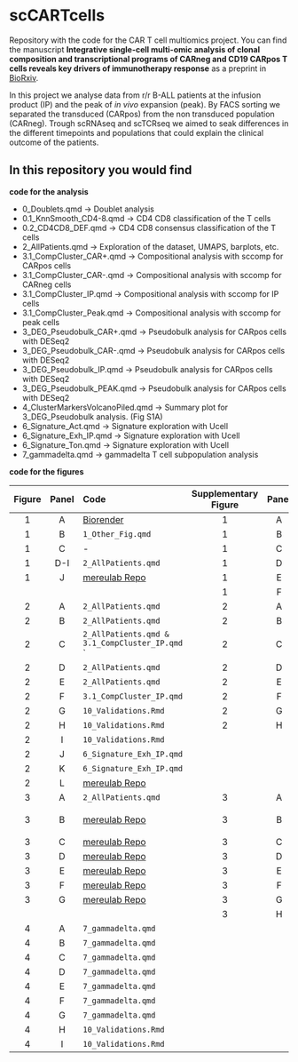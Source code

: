 # scCARTcells
Repository with the code for the CAR T cell multiomics project. You can find the manuscript **Integrative single-cell multi-omic analysis of clonal composition and transcriptional programs of CARneg and CD19 CARpos T cells reveals key drivers of immunotherapy response** as a preprint in [BioRxiv](https://www.biorxiv.org/content/10.1101/2024.01.23.576878v1).

In this project we analyse data from r/r B-ALL patients at the infusion product (IP) and the peak of *in vivo* expansion (peak). By FACS sorting we separated the transduced (CARpos) from the non transduced population (CARneg). Trough scRNAseq and scTCRseq we aimed to seak differences in the different timepoints and populations that could explain the clinical outcome of the patients. 

## In this repository you would find
**code for the analysis**
* 0_Doublets.qmd -> Doublet analysis 
* 0.1_KnnSmooth_CD4-8.qmd -> CD4 CD8 classification of the T cells
* 0.2_CD4CD8_DEF.qmd -> CD4 CD8 consensus classification of the T cells
* 2_AllPatients.qmd -> Exploration of the dataset, UMAPS, barplots, etc.
* 3.1_CompCluster_CAR+.qmd -> Compositional analysis with sccomp for CARpos cells
* 3.1_CompCluster_CAR-.qmd -> Compositional analysis with sccomp for CARneg cells
* 3.1_CompCluster_IP.qmd -> Compositional analysis with sccomp for IP cells
* 3.1_CompCluster_Peak.qmd -> Compositional analysis with sccomp for peak cells
* 3_DEG_Pseudobulk_CAR+.qmd -> Pseudobulk analysis for CARpos cells with DESeq2
* 3_DEG_Pseudobulk_CAR-.qmd -> Pseudobulk analysis for CARpos cells with DESeq2
* 3_DEG_Pseudobulk_IP.qmd -> Pseudobulk analysis for CARpos cells with DESeq2
* 3_DEG_Pseudobulk_PEAK.qmd -> Pseudobulk analysis for CARpos cells with DESeq2
* 4_ClusterMarkersVolcanoPiled.qmd -> Summary plot for 3_DEG_Pseudobulk analysis. (Fig S1A)
* 6_Signature_Act.qmd -> Signature exploration with Ucell
* 6_Signature_Exh_IP.qmd -> Signature exploration with Ucell
* 6_Signature_Ton.qmd -> Signature exploration with Ucell
* 7_gammadelta.qmd -> gammadelta T cell subpopulation analysis
  
**code for the figures**

| Figure | Panel | Code | Supplementary Figure | Panel | Code |
| :---:  | :---: | :--- | :---:  | :---: | :--- |
|1   | A     | [Biorender](https://www.biorender.com/)| 1   | A     |  `1_Other_Fig.qmd`  |
|1   | B     |  `1_Other_Fig.qmd`  | 1   | B     |  `2_AllPatients.qmd`  |
|1   | C     |  -  | 1   | C     |  `2_AllPatients.qmd`  |
|1   | D-I   | `2_AllPatients.qmd`  | 1   | D     |  `2_AllPatients.qmd`  |
|1   | J     | [mereulab Repo](https://github.com/mereulab/CAR-T_Figures)| 1   | E     |  `2_AllPatients.qmd`  |
|    |       |    | 1   | F     |  [mereulab Repo](https://github.com/mereulab/CAR-T_Figures)  |
|2   | A     |   `2_AllPatients.qmd` | 2   | A     |  `1_Other_Fig.qmd` |
|2   | B     |   `2_AllPatients.qmd` | 2   | B     |  `2_AllPatients.qmd`   |
|2   | C     |   `2_AllPatients.qmd & 3.1_CompCluster_IP.qmd` ` | 2   | C     |  `2_AllPatients.qmd`   |
|2   | D     |   `2_AllPatients.qmd` | 2   | D     |  `10_Validations.Rmd`  |
|2   | E     |   `2_AllPatients.qmd` | 2   | E     |  `6_Signature_Act.qmd`  |
|2   | F     |  `3.1_CompCluster_IP.qmd`  | 2   | F     |  `6_Signature_Ton.qmd`  |
|2   | G     |  `10_Validations.Rmd`  | 2   | G     |  `10_Validations.Rmd`  |
|2   | H     |  `10_Validations.Rmd` | 2   | H     |  `6_Signature_Exh_IP.qmd`  |
|2   | I     |  `10_Validations.Rmd`  |    |      |   |
|2   | J     |  `6_Signature_Exh_IP.qmd`   |   |     |   |
|2   | K     |  `6_Signature_Exh_IP.qmd`  |   |     |   |
|2   | L     |  [mereulab Repo](https://github.com/mereulab/CAR-T_Figures)   |    |      |   |
|3   | A     |  `2_AllPatients.qmd`  | 3   | A     |  `2_AllPatients.qmd`  |
|3   | B     |  [mereulab Repo](https://github.com/mereulab/CAR-T_Figures)  | 3   | B     |  `3.1_CompCluster_CAR+.qmd & 3.1_CompCluster_CAR-.qmd`   |
|3   | C     |  [mereulab Repo](https://github.com/mereulab/CAR-T_Figures)  | 3   | C     |  [mereulab Repo](https://github.com/mereulab/CAR-T_Figures)   |
|3   | D     |  [mereulab Repo](https://github.com/mereulab/CAR-T_Figures)  | 3   | D     |  [mereulab Repo](https://github.com/mereulab/CAR-T_Figures)   |
|3   | E     |  [mereulab Repo](https://github.com/mereulab/CAR-T_Figures)  | 3   | E     |  [mereulab Repo](https://github.com/mereulab/CAR-T_Figures)   |
|3   | F     |  [mereulab Repo](https://github.com/mereulab/CAR-T_Figures)  | 3   | F     |  [mereulab Repo](https://github.com/mereulab/CAR-T_Figures)   |
|3   | G     |  [mereulab Repo](https://github.com/mereulab/CAR-T_Figures)  | 3   | G     |  [mereulab Repo](https://github.com/mereulab/CAR-T_Figures)   |
|   |      |    | 3   | H     |  [mereulab Repo](https://github.com/mereulab/CAR-T_Figures)   |
|4   | A     |  `7_gammadelta.qmd`  |    |      |   |
|4   | B     |  `7_gammadelta.qmd`  |    |      |   |
|4   | C     |  `7_gammadelta.qmd` |    |      |   |
|4   | D     |  `7_gammadelta.qmd`  |    |      |   |
|4   | E     |  `7_gammadelta.qmd`  |    |      |   |
|4   | F     |  `7_gammadelta.qmd`  |    |      |   |
|4   | G     |  `7_gammadelta.qmd`  |    |      |   |
|4   | H     |  `10_Validations.Rmd`  |    |      |   |
|4   | I     |  `10_Validations.Rmd`  |    |      |   |






